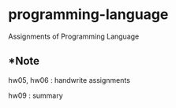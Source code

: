 # programming-language
Assignments of Programming Language

*Note
----------------------------------
hw05, hw06 : handwrite assignments

hw09 : summary
